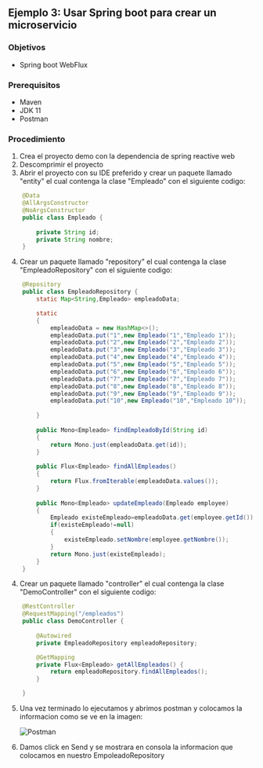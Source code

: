 ## Ejemplo 3: Usar Spring boot para crear un microservicio

### Objetivos
* Spring boot WebFlux

### Prerequisitos
* Maven
* JDK 11
* Postman

### Procedimiento

1. Crea el proyecto demo con la dependencia de spring reactive web
2. Descomprimir el proyecto
3. Abrir el proyecto con su IDE preferido y crear un paquete llamado "entity" el cual contenga la clase "Empleado" con el siguiente codigo:
```java
    @Data
    @AllArgsConstructor
    @NoArgsConstructor
    public class Empleado {
        
        private String id;
        private String nombre;
    }
```
4. Crear un paquete llamado "repository" el cual contenga la clase "EmpleadoRepository" con el siguiente codigo:
```java
    @Repository
    public class EmpleadoRepository {
        static Map<String,Empleado> empleadoData;

        static
        {
            empleadoData = new HashMap<>();
            empleadoData.put("1",new Empleado("1","Empleado 1"));
            empleadoData.put("2",new Empleado("2","Empleado 2"));
            empleadoData.put("3",new Empleado("3","Empleado 3"));
            empleadoData.put("4",new Empleado("4","Empleado 4"));
            empleadoData.put("5",new Empleado("5","Empleado 5"));
            empleadoData.put("6",new Empleado("6","Empleado 6"));
            empleadoData.put("7",new Empleado("7","Empleado 7"));
            empleadoData.put("8",new Empleado("8","Empleado 8"));
            empleadoData.put("9",new Empleado("9","Empleado 9"));
            empleadoData.put("10",new Empleado("10","Empleado 10"));
            
        }
        
        public Mono<Empleado> findEmpleadoById(String id)
        {
            return Mono.just(empleadoData.get(id));
        }
        
        public Flux<Empleado> findAllEmpleados()
        {
            return Flux.fromIterable(empleadoData.values());
        }
        
        public Mono<Empleado> updateEmpleado(Empleado employee)
        {
            Empleado existeEmpleado=empleadoData.get(employee.getId());
            if(existeEmpleado!=null)
            {
                existeEmpleado.setNombre(employee.getNombre());
            }
            return Mono.just(existeEmpleado);
        }
    }
```


4. Crear un paquete llamado "controller" el cual contenga la clase "DemoController" con el siguiente codigo:
```java
    @RestController
    @RequestMapping("/empleados")
    public class DemoController {
        
        @Autowired
        private EmpleadoRepository empleadoRepository;

        @GetMapping
        private Flux<Empleado> getAllEmpleados() {
            return empleadoRepository.findAllEmpleados();
        }

    }
```

5. Una vez terminado lo ejecutamos y abrimos postman y colocamos la informacion como se ve en la imagen:

    ![Postman](../img/post2.PNG)


6. Damos click en Send y se mostrara en consola la informacion que colocamos en nuestro EmpoleadoRepository

